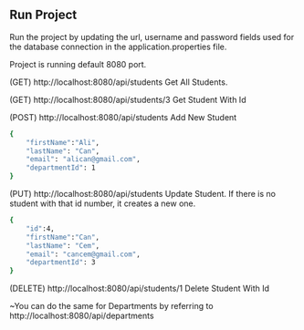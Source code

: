 ## Run Project 

Run the project by updating the url, username and password fields used for the database connection in the application.properties file.

Project is running default 8080 port.

(GET) http://localhost:8080/api/students Get All Students.

(GET) http://localhost:8080/api/students/3 Get Student With Id

(POST) http://localhost:8080/api/students Add New Student

```bash 
{
    "firstName":"Ali",
    "lastName": "Can",
    "email": "alican@gmail.com",
    "departmentId": 1
}
```

(PUT) http://localhost:8080/api/students Update Student. If there is no student with that id number, it creates a new one.
```bash
{
    "id":4,
    "firstName":"Can",
    "lastName": "Cem",
    "email": "cancem@gmail.com",
    "departmentId": 3
}
```
(DELETE) http://localhost:8080/api/students/1 Delete Student With Id

~You can do the same for Departments by referring to http://localhost:8080/api/departments
